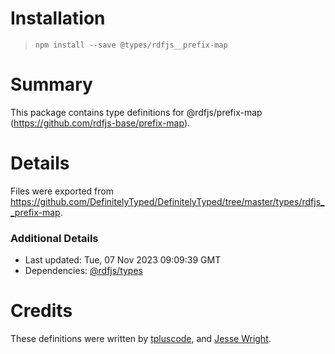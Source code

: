 # Installation
> `npm install --save @types/rdfjs__prefix-map`

# Summary
This package contains type definitions for @rdfjs/prefix-map (https://github.com/rdfjs-base/prefix-map).

# Details
Files were exported from https://github.com/DefinitelyTyped/DefinitelyTyped/tree/master/types/rdfjs__prefix-map.

### Additional Details
 * Last updated: Tue, 07 Nov 2023 09:09:39 GMT
 * Dependencies: [@rdfjs/types](https://npmjs.com/package/@rdfjs/types)

# Credits
These definitions were written by [tpluscode](https://github.com/tpluscode), and [Jesse Wright](https://github.com/jeswr).
